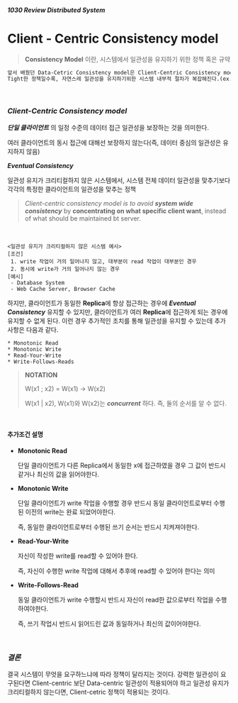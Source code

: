 ##### 1030 Review Distributed System

# Client - Centric Consistency model

> **Consistency Model** 이란, 시스템에서 일관성을 유지하기 위한 정책 혹은 규약

```markdown
앞서 배웠던 Data-Cetric Consistency model은 Client-Centric Consistency model 보다 더 tight한 일관성 정책이다.
Tight한 정책일수록, 자연스레 일관성을 유지하기위한 시스템 내부적 절차가 복잡해진다.(ex. 주고받는 메시지량 증가)
```

<br/>

### *Client-Centric Consistency model*

**_단일 클라이언트_** 의 일정 수준의 데이터 접근 일관성을 보장하는 것을 의미한다.<br/>

여러 클라이언트의 동시 접근에 대해선 보장하지 않는다(즉, 데이터 중심의 일관성은 유지하지 않음)

**_Eventual Consistency_**<br/>

일관성 유지가 크리티컬하지 않은 시스템에서, 시스템 전체 데이터 일관성을 맞추기보다 각각의 특정한 클라이언트의 일관성을 맞추는 정책

> *Client-centric consistency model is to avoid __system wide consistency__* by __concentrating on what specific client want__, instead of what should be maintained bt server.

<br/>

~~~
<일관성 유지가 크리티컬하지 않은 시스템 예시>
[조건]
 1. write 작업이 거의 일어나지 않고, 대부분이 read 작업이 대부분인 경우
 2. 동시에 write가 거의 일어나지 않는 경우
[예시]
 - Database System
 - Web Cache Server, Browser Cache
~~~

하지만, 클라이언트가 동일한 **Replica**에 항상 접근하는 경우에 **_Eventual Consistency_** 유지할 수 있지만, 클라이언트가 여러 **Replica**에 접근하게 되는 경우에 유지할 수 없게 된다. 이런 경우 추가적인 조치를 통해 일관성을 유지할 수 있는데 추가사항은 다음과 같다.

~~~
* Monotonic Read
* Monotonic Write
* Read-Your-Write
* Write-Follows-Reads
~~~

> **NOTATION**
>
> W(x1 ; x2) = W(x1) -> W(x2)
>
> W(x1 | x2), W(x1)와 W(x2)는 **_concurrent_** 하다. 즉, 둘의 순서를 알 수 없다.

<br/>

#### 추가조건 설명

* **Monotonic Read**

  단일 클라이언트가 다른 Replica에서 동일한 x에 접근하였을 경우 그 값이 반드시 같거나 최신의 값을 읽어야한다.

* **Monotonic Write**

  단일 클라이언트가 write 작업을 수행할 경우 반드시 동일 클라이언트로부터 수행된 이전의 write는 완료 되었어야한다.

  즉, 동일한 클라이언트로부터 수행된 쓰기 순서는 반드시 지켜져야한다.

* **Read-Your-Write**

  자신이 작성한 write를 read할 수 있어야 한다.

  즉, 자신이 수행한 write 작업에 대해서 추후에 read할 수 있어야 한다는 의미

* **Write-Follows-Read**

  동일 클라이언트가 write 수행할시 반드시 자신이 read한 값으로부터 작업을 수행하여야한다.

  즉, 쓰기 작업시 반드시 읽어드린 값과 동일하거나 최신의 값이어야한다.

<br/>

### **_결론_**

결국 시스템이 무엇을 요구하느냐에 따라 정책이 달라지는 것이다. 강력한 일관성이 요구된다면 Client-centric 보단 Data-centric 일관성이 적용되어야 하고 일관성 유지가 크리티컬하지 않는다면, Client-cetric 정책이 적용되는 것이다.
